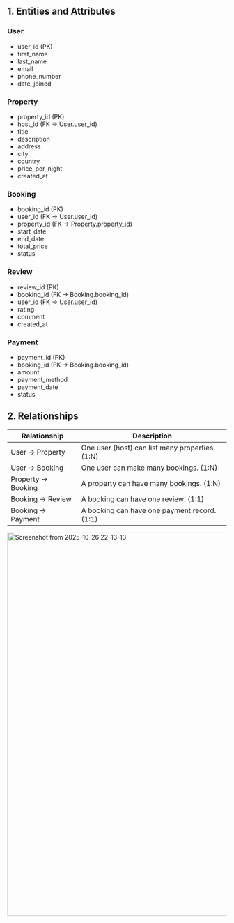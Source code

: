 ## 1. Entities and Attributes

### **User**
- user_id (PK)
- first_name
- last_name
- email
- phone_number
- date_joined

### **Property**
- property_id (PK)
- host_id (FK → User.user_id)
- title
- description
- address
- city
- country
- price_per_night
- created_at

### **Booking**
- booking_id (PK)
- user_id (FK → User.user_id)
- property_id (FK → Property.property_id)
- start_date
- end_date
- total_price
- status

### **Review**
- review_id (PK)
- booking_id (FK → Booking.booking_id)
- user_id (FK → User.user_id)
- rating
- comment
- created_at

### **Payment**
- payment_id (PK)
- booking_id (FK → Booking.booking_id)
- amount
- payment_method
- payment_date
- status

## 2. Relationships

| Relationship | Description |
|---------------|-------------|
| User → Property | One user (host) can list many properties. (1:N) |
| User → Booking | One user can make many bookings. (1:N) |
| Property → Booking | A property can have many bookings. (1:N) |
| Booking → Review | A booking can have one review. (1:1) |
| Booking → Payment | A booking can have one payment record. (1:1) |
<img width="1487" height="880" alt="Screenshot from 2025-10-26 22-13-13" src="https://github.com/user-attachments/assets/c60a614b-6f59-4b16-8eda-cc794fa38580" />


